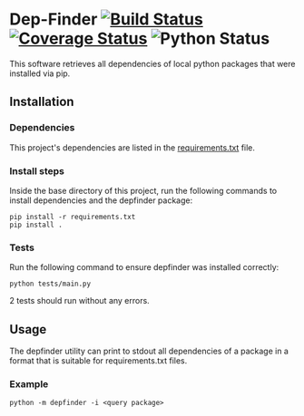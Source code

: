 # Dep-Finder [![Build Status](https://travis-ci.org/Marcdh3/Dep-Finder.svg?branch=master)](https://travis-ci.org/Marcdh3/Dep-Finder) [![Coverage Status](https://coveralls.io/repos/github/Marcdh3/Dep-Finder/badge.svg?branch=master)](https://coveralls.io/github/Marcdh3/Dep-Finder?branch=master) ![Python Status](https://img.shields.io/badge/python-3.6%20%7C%203.7%20%7C%203.8-blue)
This software retrieves all dependencies of local python packages that were installed via pip.
## Installation
### Dependencies
This project's dependencies are listed in the [requirements.txt](requirements.txt) file.
### Install steps
Inside the base directory of this project, run the following commands to install dependencies and the depfinder package:
```
pip install -r requirements.txt
pip install .
```
### Tests
Run the following command to ensure depfinder was installed correctly:
```
python tests/main.py
```
2 tests should run without any errors.
## Usage
The depfinder utility can print to stdout all dependencies of a package in a format that is suitable for requirements.txt files. 
### Example
```
python -m depfinder -i <query package>
```
